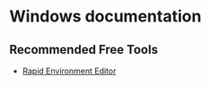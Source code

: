 # Windows documentation

## Recommended Free Tools

- [Rapid Environment Editor](http://www.rapidee.com/en/about)
